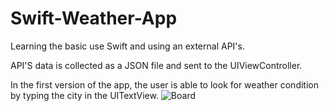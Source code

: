 # Swift-Weather-App
Learning the basic use Swift and using an external API's. 

API'S data is collected as a JSON file and sent to the UIViewController.

In the first version of the app, the user is able to look for weather condition by typing the city in the UITextView.
![Board](https://github.com/crisapal/Swift-Weather-App/blob/main/swiftApp.gif)



